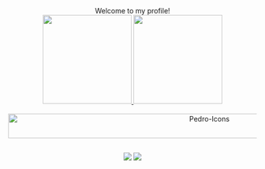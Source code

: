 <div align="center">
  Welcome to my profile!<br>
</div>

<div align="center">
  <a href="https://github.com/Murillo-Strina">
  <img height="180em" src="https://github-readme-stats.vercel.app/api?username=Murillo-Strina&show_icons=true&theme=dracula&include_all_commits=true&count_private=true"/>
  <img height="180em" src="https://github-readme-stats.vercel.app/api/top-langs/?username=Murillo-Strina&layout=compact&langs_count=7&theme=dracula"/>
</div>
<div style="display: inline_block" align="center"><br>
  <img align="center" alt="Pedro-Icons" height="50" width="800" src="https://skillicons.dev/icons?i=java,py,cs,mysql">  
</div>
  
  ##
 
<div align="center"> 
  <a href = "murillostrina127@gmail.com"><img src="https://img.shields.io/badge/Gmail-D14836?style=for-the-badge&logo=gmail&logoColor=white" target="_blank"></a>
  <a href="https://www.linkedin.com/in/murillo-strina-7172b8251/"><img src="https://img.shields.io/badge/LinkedIn-0077B5?style=for-the-badge&logo=linkedin&logoColor=white" target="_blank"></a>
 
</div>
